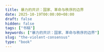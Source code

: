 ```yaml
---
title: 暴力的共识：国家、革命与秩序的边界
date: 2025-10-19T00:00:00+08:00
draft: false
hidden: false
tags: ["书稿"]
keywords: ["暴力的共识：国家、革命与秩序的边界"]
slug: "the-violent-consensus"
type: "book"
---
```

